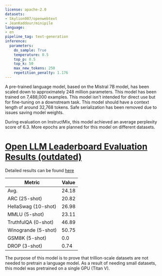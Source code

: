 ```yaml
---
license: apache-2.0
datasets:
- Skylion007/openwebtext
- JeanKaddour/minipile
language:
- en
pipeline_tag: text-generation
inference:
  parameters:
    do_sample: True
    temperature: 0.5
    top_p: 0.5
    top_k: 50
    max_new_tokens: 250
    repetition_penalty: 1.176
---
```

A pre-trained language model, based on the Mistral 7B model, has been scaled down to approximately 248 million parameters. This model has been trained on 7,488,000 examples. This model isn't intended for direct use but for fine-tuning on a downstream task.
This model should have a context length of around 32,768 tokens. Safe serialization has been removed due to issues saving model weights.

During evaluation on InstructMix, this model achieved an average perplexity score of 6.3. More epochs are planned for this model on different datasets.
# [Open LLM Leaderboard Evaluation Results (outdated)](https://huggingface.co/spaces/HuggingFaceH4/open_llm_leaderboard)
Detailed results can be found [here](https://huggingface.co/datasets/open-llm-leaderboard/details_Locutusque__TinyMistral-248m)

| Metric                | Value                     |
|-----------------------|---------------------------|
| Avg.                  | 24.18   |
| ARC (25-shot)         | 20.82          |
| HellaSwag (10-shot)   | 26.98    |
| MMLU (5-shot)         | 23.11         |
| TruthfulQA (0-shot)   | 46.89   |
| Winogrande (5-shot)   | 50.75   |
| GSM8K (5-shot)        | 0.0        |
| DROP (3-shot)         | 0.74         |


The purpose of this model is to prove that trillion-scale datasets are not needed to pretrain a language model. As a result of needing small datasets, this model was pretrained on a single GPU (Titan V).